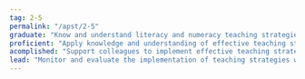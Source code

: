 ```yaml
---
tag: 2-5
permalink: "/apst/2-5"
graduate: "Know and understand literacy and numeracy teaching strategies and their application in teaching areas."
proficient: "Apply knowledge and understanding of effective teaching strategies to support students’ literacy and numeracy achievement."
acomplished: "Support colleagues to implement effective teaching strategies to improve students’ literacy and numeracy achievement."
lead: "Monitor and evaluate the implementation of teaching strategies within the school to improve students’ achievement in literacy and numeracy using research-based knowledge and student data."
---
```

